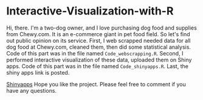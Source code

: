# Interactive-Visualization-with-R

Hi, there.
I'm a two-dog owner, and I love purchasing dog food and supplies from Chewy.com. It is an e-commerce giant in pet food field. So let's find out public opinion on its service.
First, I web scrapped needed data for all dog food at Chewy.com, cleaned them, then did some statistical analysis.
    Code of this part was in the file named `Code_webscrapping.R`.
Second, I performed interactive visualization of these data, uploaded them on Shiny apps.
    Code of this part was in the file named `Code_shinyapps.R`.
Last, the shiny apps link is posted.

[Shinyapps](https://aria-peng.shinyapps.io/Special_Diet_and_Nutrition_Analysis_for_Dog_Food_Products/?_ga=2.220405402.303964769.1631769185-673490816.1631769185)
Hope you like the project. Please feel free to comment if you have any questions.
